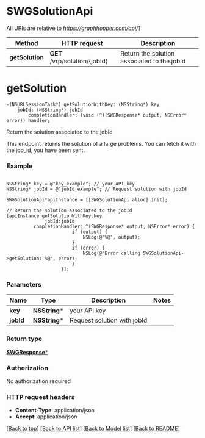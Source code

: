 # SWGSolutionApi

All URIs are relative to *https://graphhopper.com/api/1*

Method | HTTP request | Description
------------- | ------------- | -------------
[**getSolution**](SWGSolutionApi.md#getsolution) | **GET** /vrp/solution/{jobId} | Return the solution associated to the jobId


# **getSolution**
```objc
-(NSURLSessionTask*) getSolutionWithKey: (NSString*) key
    jobId: (NSString*) jobId
        completionHandler: (void (^)(SWGResponse* output, NSError* error)) handler;
```

Return the solution associated to the jobId

This endpoint returns the solution of a large problems. You can fetch it with the job_id, you have been sent. 

### Example 
```objc

NSString* key = @"key_example"; // your API key
NSString* jobId = @"jobId_example"; // Request solution with jobId

SWGSolutionApi*apiInstance = [[SWGSolutionApi alloc] init];

// Return the solution associated to the jobId
[apiInstance getSolutionWithKey:key
              jobId:jobId
          completionHandler: ^(SWGResponse* output, NSError* error) {
                        if (output) {
                            NSLog(@"%@", output);
                        }
                        if (error) {
                            NSLog(@"Error calling SWGSolutionApi->getSolution: %@", error);
                        }
                    }];
```

### Parameters

Name | Type | Description  | Notes
------------- | ------------- | ------------- | -------------
 **key** | **NSString***| your API key | 
 **jobId** | **NSString***| Request solution with jobId | 

### Return type

[**SWGResponse***](SWGResponse.md)

### Authorization

No authorization required

### HTTP request headers

 - **Content-Type**: application/json
 - **Accept**: application/json

[[Back to top]](#) [[Back to API list]](../README.md#documentation-for-api-endpoints) [[Back to Model list]](../README.md#documentation-for-models) [[Back to README]](../README.md)

